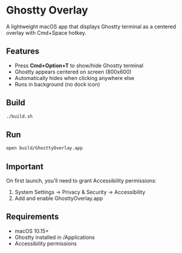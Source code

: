 # Ghostty Overlay

A lightweight macOS app that displays Ghostty terminal as a centered overlay with Cmd+Space hotkey.

## Features

- Press **Cmd+Option+T** to show/hide Ghostty terminal
- Ghostty appears centered on screen (800x600)
- Automatically hides when clicking anywhere else
- Runs in background (no dock icon)

## Build

```bash
./build.sh
```

## Run

```bash
open build/GhosttyOverlay.app
```

## Important

On first launch, you'll need to grant Accessibility permissions:
1. System Settings → Privacy & Security → Accessibility
2. Add and enable GhosttyOverlay.app

## Requirements

- macOS 10.15+
- Ghostty installed in /Applications
- Accessibility permissions
